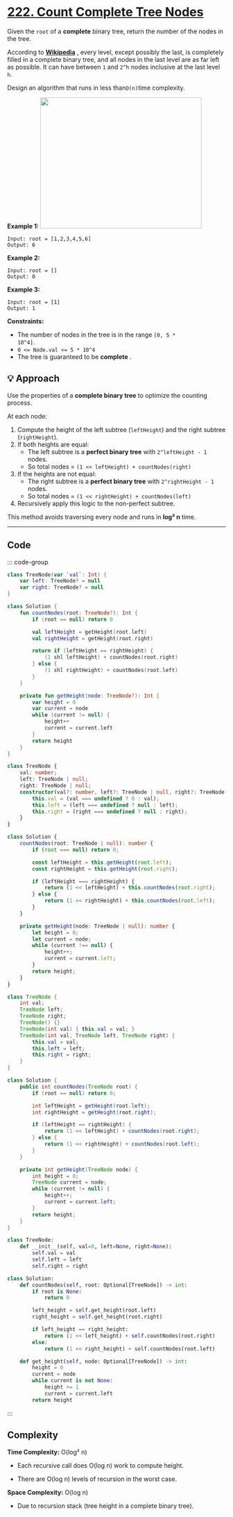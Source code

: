 # [222. Count Complete Tree Nodes](https://leetcode.com/problems/count-complete-tree-nodes/description/?envType=study-plan-v2&envId=top-interview-150)<Badge type="warning" text="Easy" />

Given the <code>root</code> of a **complete**  binary tree, return the number of the nodes in the tree.

According to **<a href="http://en.wikipedia.org/wiki/Binary_tree#Types_of_binary_trees" target="_blank">Wikipedia</a>** , every level, except possibly the last, is completely filled in a complete binary tree, and all nodes in the last level are as far left as possible. It can have between <code>1</code> and <code>2^h</code> nodes inclusive at the last level <code>h</code>.

Design an algorithm that runs in less than<code data-stringify-type="code">O(n)</code>time complexity.

**Example 1:** 
<img alt="" src="https://assets.leetcode.com/uploads/2021/01/14/complete.jpg" style="width: 372px; height: 302px;">

```
Input: root = [1,2,3,4,5,6]
Output: 6
```

**Example 2:** 

```
Input: root = []
Output: 0
```

**Example 3:** 

```
Input: root = [1]
Output: 1
```

**Constraints:** 

- The number of nodes in the tree is in the range <code>[0, 5 * 10^4]</code>.
- <code>0 <= Node.val <= 5 * 10^4</code>
- The tree is guaranteed to be **complete** .

## 💡 Approach

Use the properties of a **complete binary tree** to optimize the counting process.

At each node:

1. Compute the height of the left subtree (`leftHeight`) and the right subtree (`rightHeight`).
2. If both heights are equal:
   - The left subtree is a **perfect binary tree** with `2^leftHeight - 1` nodes.
   - So total nodes = `(1 << leftHeight) + countNodes(right)`
3. If the heights are not equal:
   - The right subtree is a **perfect binary tree** with `2^rightHeight - 1` nodes.
   - So total nodes = `(1 << rightHeight) + countNodes(left)`
4. Recursively apply this logic to the non-perfect subtree.

This method avoids traversing every node and runs in **log² n** time.

---

## Code

::: code-group

```kotlin [Kotlin]
class TreeNode(var `val`: Int) {
    var left: TreeNode? = null
    var right: TreeNode? = null
}

class Solution {
    fun countNodes(root: TreeNode?): Int {
        if (root == null) return 0

        val leftHeight = getHeight(root.left)
        val rightHeight = getHeight(root.right)

        return if (leftHeight == rightHeight) {
            (1 shl leftHeight) + countNodes(root.right)
        } else {
            (1 shl rightHeight) + countNodes(root.left)
        }
    }

    private fun getHeight(node: TreeNode?): Int {
        var height = 0
        var current = node
        while (current != null) {
            height++
            current = current.left
        }
        return height
    }
}
```

```typescript [TypeScript]
class TreeNode {
    val: number;
    left: TreeNode | null;
    right: TreeNode | null;
    constructor(val?: number, left?: TreeNode | null, right?: TreeNode | null) {
        this.val = (val === undefined ? 0 : val);
        this.left = (left === undefined ? null : left);
        this.right = (right === undefined ? null : right);
    }
}

class Solution {
    countNodes(root: TreeNode | null): number {
        if (root === null) return 0;

        const leftHeight = this.getHeight(root.left);
        const rightHeight = this.getHeight(root.right);

        if (leftHeight === rightHeight) {
            return (1 << leftHeight) + this.countNodes(root.right);
        } else {
            return (1 << rightHeight) + this.countNodes(root.left);
        }
    }

    private getHeight(node: TreeNode | null): number {
        let height = 0;
        let current = node;
        while (current !== null) {
            height++;
            current = current.left;
        }
        return height;
    }
}
```

```java [Java]
class TreeNode {
    int val;
    TreeNode left;
    TreeNode right;
    TreeNode() {}
    TreeNode(int val) { this.val = val; }
    TreeNode(int val, TreeNode left, TreeNode right) {
        this.val = val;
        this.left = left;
        this.right = right;
    }
}

class Solution {
    public int countNodes(TreeNode root) {
        if (root == null) return 0;

        int leftHeight = getHeight(root.left);
        int rightHeight = getHeight(root.right);

        if (leftHeight == rightHeight) {
            return (1 << leftHeight) + countNodes(root.right);
        } else {
            return (1 << rightHeight) + countNodes(root.left);
        }
    }

    private int getHeight(TreeNode node) {
        int height = 0;
        TreeNode current = node;
        while (current != null) {
            height++;
            current = current.left;
        }
        return height;
    }
}
```

```python [Python]
class TreeNode:
    def __init__(self, val=0, left=None, right=None):
        self.val = val
        self.left = left
        self.right = right

class Solution:
    def countNodes(self, root: Optional[TreeNode]) -> int:
        if root is None:
            return 0

        left_height = self.get_height(root.left)
        right_height = self.get_height(root.right)

        if left_height == right_height:
            return (1 << left_height) + self.countNodes(root.right)
        else:
            return (1 << right_height) + self.countNodes(root.left)

    def get_height(self, node: Optional[TreeNode]) -> int:
        height = 0
        current = node
        while current is not None:
            height += 1
            current = current.left
        return height
```

:::

## Complexity

**Time Complexity:** O(log² n)

- Each recursive call does O(log n) work to compute height.

- There are O(log n) levels of recursion in the worst case.

**Space Complexity:** O(log n)

- Due to recursion stack (tree height in a complete binary tree).